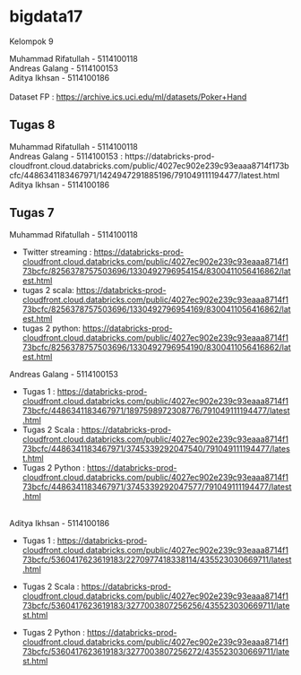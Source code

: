 # bigdata17

Kelompok 9

Muhammad Rifatullah -  5114100118 <br>
Andreas Galang -      5114100153 <br>
Aditya Ikhsan -       5114100186 <br>
<br>
Dataset FP : https://archive.ics.uci.edu/ml/datasets/Poker+Hand 

<h2>Tugas 8</h2>
Muhammad Rifatullah -  5114100118 <br>
Andreas Galang -      5114100153 : https://databricks-prod-cloudfront.cloud.databricks.com/public/4027ec902e239c93eaaa8714f173bcfc/4486341183467971/1424947291885196/791049111194477/latest.html<br>
Aditya Ikhsan -       5114100186 <br>

<h2>Tugas 7</h2>

Muhammad Rifatullah -  5114100118 <br>
  * Twitter streaming : https://databricks-prod-cloudfront.cloud.databricks.com/public/4027ec902e239c93eaaa8714f173bcfc/8256378757503696/1330492796954154/8300411056416862/latest.html<br>
  * tugas 2 scala: https://databricks-prod-cloudfront.cloud.databricks.com/public/4027ec902e239c93eaaa8714f173bcfc/8256378757503696/1330492796954169/8300411056416862/latest.html<br>
  * tugas 2 python: https://databricks-prod-cloudfront.cloud.databricks.com/public/4027ec902e239c93eaaa8714f173bcfc/8256378757503696/1330492796954190/8300411056416862/latest.html<br>


Andreas Galang -      5114100153 <br>
  - Tugas 1 : https://databricks-prod-cloudfront.cloud.databricks.com/public/4027ec902e239c93eaaa8714f173bcfc/4486341183467971/1897598972308776/791049111194477/latest.html <br>
  - Tugas 2 Scala : 
https://databricks-prod-cloudfront.cloud.databricks.com/public/4027ec902e239c93eaaa8714f173bcfc/4486341183467971/3745339292047540/791049111194477/latest.html<br>
  - Tugas 2 Python : 
https://databricks-prod-cloudfront.cloud.databricks.com/public/4027ec902e239c93eaaa8714f173bcfc/4486341183467971/3745339292047577/791049111194477/latest.html<br><br>

Aditya Ikhsan -       5114100186 <br>
  - Tugas 1 : https://databricks-prod-cloudfront.cloud.databricks.com/public/4027ec902e239c93eaaa8714f173bcfc/5360417623619183/2270977418338114/435523030669711/latest.html <br>
  
  - Tugas 2 Scala : https://databricks-prod-cloudfront.cloud.databricks.com/public/4027ec902e239c93eaaa8714f173bcfc/5360417623619183/3277003807256256/435523030669711/latest.html <br>

  - Tugas 2 Python : https://databricks-prod-cloudfront.cloud.databricks.com/public/4027ec902e239c93eaaa8714f173bcfc/5360417623619183/3277003807256272/435523030669711/latest.html 


